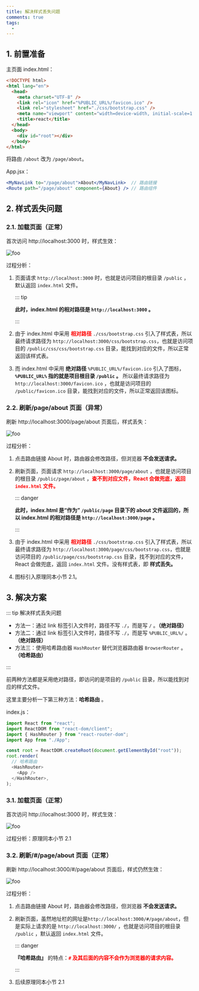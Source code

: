 ```yaml
---
title: 解决样式丢失问题
comments: true
tags:
  -
---
```


## 1. 前置准备

主页面 index.html：

```html
<!DOCTYPE html>
<html lang="en">
  <head>
    <meta charset="UTF-8" />
    <link rel="icon" href="%PUBLIC_URL%/favicon.ico" />
    <link rel="stylesheet" href="./css/bootstrap.css" />
    <meta name="viewport" content="width=device-width, initial-scale=1.0" />
    <title>react</title>
  </head>
  <body>
    <div id="root"></div>
  </body>
</html>
```

将路由 `/about` 改为 `/page/about`。

App.jsx：

```jsx
<MyNavLink to="/page/about">About</MyNavLink>  // 路由链接
<Route path="/page/about" component={About} /> // 路由组件
```

## 2. 样式丢失问题

### 2.1. 加载页面（正常）

首次访问 http://localhost:3000 时，样式生效：

<img class="zoomable" :src="$withBase('/images/screenshot/5/5/1.gif')" alt="foo">

过程分析：

1. 页面请求 `http://localhost:3000` 时，也就是访问项目的根目录 `/public` ，默认返回 `index.html` 文件。

   ::: tip

   **此时，index.html 的相对路径是 `http://localhost:3000` 。**

   :::

2. 由于 index.html 中采用 **<font color="red">相对路径</font>** `./css/bootstrap.css` 引入了样式表，所以最终请求路径为 `http://localhost:3000/css/bootstrap.css`，也就是访问项目的 `/public/css/css/bootstrap.css` 目录，能找到对应的文件，所以正常返回该样式表。

3. 而 index.html 中采用 **绝对路径** `%PUBLIC_URL%/favicon.ico` 引入了图标，**`%PUBLIC_URL%` 指的就是项目根目录 `/public` 。** 所以最终请求路径为 `http://localhost:3000/favicon.ico` ，也就是访问项目的 `/public/favicon.ico` 目录，能找到对应的文件，所以正常返回该图标。

### 2.2. 刷新/page/about 页面（异常）

刷新 http://localhost:3000/page/about 页面后，样式丢失：

<img class="zoomable" :src="$withBase('/images/screenshot/5/5/2.gif')" alt="foo">

过程分析：

1. 点击路由链接 About 时，路由器会修改路径，但浏览器 **不会发送请求。**

2. 刷新页面，页面请求 `http://localhost:3000/page/about` ，也就是访问项目的根目录 `/public/page/about` ，**<font color="red">查不到对应文件，React 会做兜底，返回 `index.html` 文件。</font>**

   ::: danger

   **此时，index.html 是“作为” `/public/page` 目录下的 about 文件返回的，所以 index.html 的相对路径是 `http://localhost:3000/page` 。**

   :::

3. 由于 index.html 中采用 **<font color="red">相对路径</font>** `./css/bootstrap.css` 引入了样式表，所以最终请求路径为 `http://localhost:3000/page/css/bootstrap.css`，也就是访问项目的 `/public/page/css/bootstrap.css` 目录，找不到对应的文件，React 会做兜底，返回 `index.html` 文件。没有样式表，即 **样式丢失。**

4. 图标引入原理同本小节 2.1。

## 3. 解决方案

::: tip 解决样式丢失问题

- 方法一：通过 link 标签引入文件时，路径不写 `./`，而是写 `/` 。**（绝对路径）**
- 方法二：通过 link 标签引入文件时，路径不写 `./`，而是写 `%PUBLIC_URL%/` 。**（绝对路径）**
- 方法三：使用哈希路由器 `HashRouter` 替代浏览器路由器 `BrowserRouter` 。**（哈希路由）**

:::

前两种方法都是采用绝对路径，即访问的是项目的 `/public` 目录，所以能找到对应的样式文件。

这里主要分析一下第三种方法：**哈希路由** 。

index.js：

```js
import React from "react";
import ReactDOM from "react-dom/client";
import { HashRouter } from "react-router-dom";
import App from "./App";

const root = ReactDOM.createRoot(document.getElementById("root"));
root.render(
  // 哈希路由
  <HashRouter>
    <App />
  </HashRouter>,
);
```

### 3.1. 加载页面（正常）

首次访问 http://localhost:3000 时，样式生效：

<img class="zoomable" :src="$withBase('/images/screenshot/5/5/3.gif')" alt="foo">

过程分析：原理同本小节 2.1

### 3.2. 刷新/#/page/about 页面（正常）

刷新 http://localhost:3000/#/page/about 页面后，样式仍然生效：

<img class="zoomable" :src="$withBase('/images/screenshot/5/5/4.gif')" alt="foo">

过程分析：

1. 点击路由链接 About 时，路由器会修改路径，但浏览器 **不会发送请求。**

2. 刷新页面，虽然地址栏的网址是`http://localhost:3000/#/page/about`，但是实际上请求的是 `http://localhost:3000/` ，也就是访问项目的根目录 `/public` ，默认返回 `index.html` 文件。

   ::: danger

   **『哈希路由』** 的特点：**<font color="red">`#` 及其后面的内容不会作为浏览器的请求内容。</font>**

   :::

3. 后续原理同本小节 2.1
